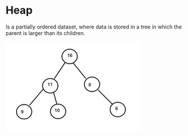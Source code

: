 # Heap 

Is a partially ordered dataset, 
where data is stored in a tree in which the parent is larger than
its children. 

<img align="center" src="maxheap.png"/>

